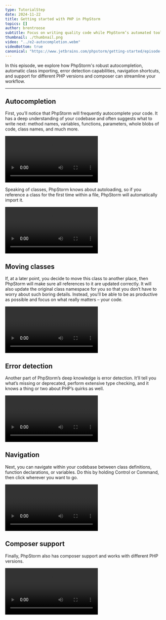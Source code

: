 ```yaml
---
type: TutorialStep
date: 2024-11-22
title: Getting started with PHP in PhpStorm
topics: []
author: brentroose
subtitle: Focus on writing quality code while PhpStorm’s automated tools handle mundane tasks.
thumbnail: ./thumbnail.png
video: "../e2-autocompletion.webm"
videoBottom: true
canonical: "https://www.jetbrains.com/phpstorm/getting-started/episode-2/"
---
```


In this episode, we explore how PhpStorm's robust autocompletion, automatic class importing, error detection capabilities, navigation shortcuts, and support for different PHP versions and composer can streamline your workflow.

---

## Autocompletion

First, you’ll notice that PhpStorm will frequently autocomplete your code. It has a deep understanding of your codebase and often suggests what to write next: method names, variables, functions, parameters, whole blobs of code, class names, and much more.

![](../e2-autocompletion.webm)

Speaking of classes, PhpStorm knows about autoloading, so if you reference a class for the first time within a file, PhpStorm will automatically import it.

![](../e2-classes.webm)

## Moving classes

If, at a later point, you decide to move this class to another place, then PhpStorm will make sure all references to it are updated correctly. It will also update the original class namespace for you so that you don’t have to worry about such boring details. Instead, you’ll be able to be as productive as possible and focus on what really matters – your code.

![](../e2-moving-classes.webm)

## Error detection

Another part of PhpStorm’s deep knowledge is error detection. It’ll tell you what’s missing or deprecated, perform extensive type checking, and it knows a thing or two about PHP’s quirks as well.

![](../e2-Error-detection.webm)

## Navigation

Next, you can navigate within your codebase between class definitions, function declarations, or variables. Do this by holding Control or Command, then click wherever you want to go.

![](../e2-Navigation.webm)

## Composer support

Finally, PhpStorm also has composer support and works with different PHP versions.

![](../e2-Composer-support.webm)
